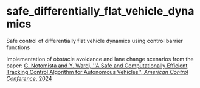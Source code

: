 # safe_differentially_flat_vehicle_dynamics
Safe control of differentially flat vehicle dynamics using control barrier functions

Implementation of obstacle avoidance and lane change scenarios from the paper: [G. Notomista and Y. Wardi, ''A Safe and Computationally Efficient Tracking Control Algorithm for Autonomous Vehicles'', *American Control Conference*, 2024](https://ieeexplore.ieee.org/document/10644288)